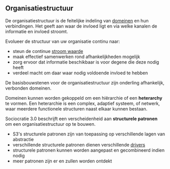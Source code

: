 ## Organisatiestructuur

De organisatiestructuur is de feitelijke indeling van [domeinen](glossary:domain) en hun verbindingen. Het geeft aan waar de invloed ligt en via welke kanalen de informatie en invloed stroomt.

Evolueer de structuur van uw organisatie continu naar:

- steun de continue [stroom waarde](glossary:flow-of-value)
- maak effectief samenwerken rond afhankelijkheden mogelijk
- zorg ervoor dat informatie beschikbaar is voor degene die deze nodig heeft
- verdeel macht om daar waar nodig voldoende invloed te hebben

De basisbouwstenen voor de organisatiestructuur zijn onderling afhankelijk, verbonden domeinen.

Domeinen kunnen worden gekoppeld om een hiërarchie of een **heterarchy** te vormen. Een heterarchie is een complex, adaptief systeem, of netwerk, waar meerdere functionele structuren naast elkaar kunnen bestaan.

Sociocratie 3.0 beschrijft een verscheidenheid aan **structurele patronen** om een organisatiestructuur op te bouwen.

- S3's structurele patronen zijn van toepassing op verschillende lagen van abstractie
- verschillende structurele patronen dienen verschillende [drivers](glossary:driver)
- structurele patronen kunnen worden aangepast en gecombineerd indien nodig
- meer patronen zijn er en zullen worden ontdekt